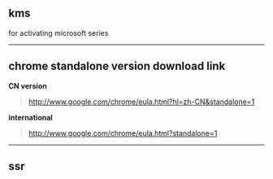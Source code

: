 ## kms
for activating microsoft series

------

## chrome standalone version download link
**CN version**
>http://www.google.com/chrome/eula.html?hl=zh-CN&standalone=1

**international**
>http://www.google.com/chrome/eula.html?standalone=1

------

## ssr 